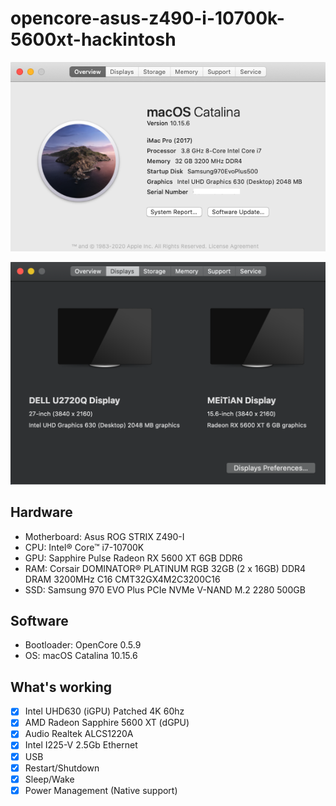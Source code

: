 # opencore-asus-z490-i-10700k-5600xt-hackintosh

![macOS-catalina](Resources/about-mac.png)

![macOS-catalina](Resources/display.png)

## Hardware

* Motherboard: Asus ROG STRIX Z490-I
* CPU: Intel® Core™ i7-10700K
* GPU: Sapphire Pulse Radeon RX 5600 XT 6GB DDR6
* RAM: Corsair DOMINATOR® PLATINUM RGB 32GB (2 x 16GB) DDR4 DRAM 3200MHz C16 CMT32GX4M2C3200C16
* SSD: Samsung 970 EVO Plus PCIe NVMe V-NAND M.2 2280 500GB

## Software

* Bootloader: OpenCore 0.5.9
* OS: macOS Catalina 10.15.6

## What's working

- [x] Intel UHD630 (iGPU) Patched 4K 60hz
- [x] AMD Radeon Sapphire 5600 XT (dGPU)
- [x] Audio Realtek ALCS1220A
- [x] Intel I225-V 2.5Gb Ethernet
- [x] USB
- [x] Restart/Shutdown
- [x] Sleep/Wake
- [x] Power Management (Native support)
